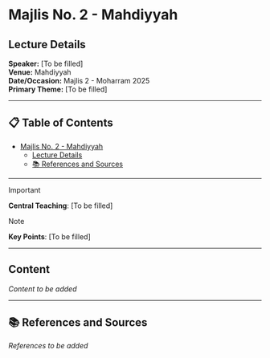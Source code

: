 # Majlis No. 2 - Mahdiyyah

## Lecture Details

**Speaker:** [To be filled]  
**Venue:** Mahdiyyah  
**Date/Occasion:** Majlis 2 - Moharram 2025  
**Primary Theme:** [To be filled]

---

## 📋 Table of Contents

- [Majlis No. 2 - Mahdiyyah](#majlis-no-2---mahdiyyah)
  - [Lecture Details](#lecture-details)
  - [📚 References and Sources](#-references-and-sources)

---

> [!IMPORTANT]
> **Central Teaching**: [To be filled]

> [!NOTE]
> **Key Points**: [To be filled]

---

## Content

*Content to be added*

---

## 📚 References and Sources

*References to be added*
